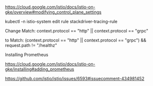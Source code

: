https://cloud.google.com/istio/docs/istio-on-gke/overview#modifying_control_plane_settings

kubectl -n istio-system edit rule stackdriver-tracing-rule

Change
    Match:  context.protocol == "http" || context.protocol == "grpc"

to
    Match:  (context.protocol == "http" || context.protocol == "grpc") && request.path != "/healthz"

Installing Prometheus

https://cloud.google.com/istio/docs/istio-on-gke/installing#adding_prometheus

https://github.com/istio/istio/issues/6593#issuecomment-434981452
